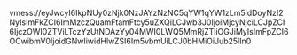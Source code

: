 vmess://eyJwcyI6IkpNUy0zNjk0NzJAYzNzNC5qYW1qYW1zLm5ldDoyNzI2NyIsImFkZCI6ImMzczQuamFtamFtcy5uZXQiLCJwb3J0IjoiMjcyNjciLCJpZCI6IjczOWI0ZTViLTczYzUtNDAzYy04MWI0LWQ5MmRjZTliOGJiMyIsImFpZCI6OCwibmV0IjoidGNwIiwidHlwZSI6Im5vbmUiLCJ0bHMiOiJub25lIn0
